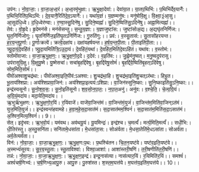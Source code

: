 

  
उप॑न:। नो॒वा॒जा॒:। वा॒जा॒अ॒ध्व॒रं। अ॒ध्व॒रमृ॑भुक्षा:। ऋ॒भु॒क्षा॒देवा॑:। देवा॑या॒त। या॒तप॒थिभि॑:। प॒थिभि॑र्देव॒यानै॑:। प॒थिभि॒रिति॑प॒थिऽभि॑:। दे॒व॒यानै॒रिति॑दे॒व॒ऽयानै॑:।। यथा॑य॒ज्ञं। य॒ज्ञम्मनु॑ष:। मनु॑षोवि॒क्षु। वि॒क्ष्वा॒३॒॑आ॒सु। आ॒सुद॑धि॒ध्वे। द॒धि॒ध्वेर॑ण्वा:। र॒ण्वा॒स्सु॒दिने॑षु। सु॒दिने॒ष्वह्नां॑। सु॒दिने॒ष्विति॑सु॒ऽदिने॑षु। अह्ना॒मित्यह्नां॑।।  
तेव॑:। वो॒हृ॒दे। हृ॒देमन॑से। मन॑सेसन्तु। स॒न्तु॒य॒ज्ञा:। य॒ज्ञाजुष्टा॑स:। जुष्टा॑सोअ॒द्य। अ॒द्यघृ॑तनिर्णिज:। घृ॒त॒नि॑र्णिजोगु:। घृ॒तनि॑र्णिज॒इति॑घृ॒तऽनि॑र्णिज:। गु॒रुति॑गु:।। प्रव॑:। व॒स्सु॒तास॑:। सु॒तासो॑हरयन्त। ह॒र॒य॒न्त॒पू॒र्णा:। पू॒र्णाःक्रत्वे॑। क्रत्वे॒दक्षा॑य। दक्षा॑यहर्षयन्त। ह॒र्ष॒य॒न्त॒पी॒ता:। पी॒ताइति॑पी॒ता:।।  
त्र्यु॒दा॒यं॒दे॒वहि॑तं। त्र्यु॒दा॒यमिति॑त्रि॒ऽउ॒दा॒यं। दे॒वहि॑तं॒यथा॑। दे॒वहि॑त॒मिति॑दे॒वऽहि॑तं। यथा॑व:। व॒स्तोम॑:। स्तोमो॑वाजा:। वा॒जा॒ऋ॒भु॒क्ष॒ण॒:। ऋ॒भु॒क्ष॒णो॒द॒दे। द॒देव॑:। व॒इति॑व:।। जु॒ह्वेम॑नु॒ष्वत्। म॒नु॒ष्वदुप॑रासु। उप॑रासुवि॒क्षु। वि॒क्षुयु॒ष्मे। यु॒ष्मेसचा॑। सचा॑बृ॒हद्दि॑वेषु। बृ॒हद्दि॑वेषु॒सोमं॑। बृ॒हद्दि॑वे॒ष्विति॑बृ॒हत्ऽदि॑वेषु। सोम॒मिति॒सोमं॑।।  
पीवो॑अश्वाशु॒चद्र॑था:। पीवो॑अश्वा॒इति॒पीव॑:ऽअश्वा:। शु॒चद्र॑था॒हि। शु॒चद्र॑था॒इति॑शु॒चत्ऽर॑था:। हिभू॒त। भू॒ताय॑श्शिप्रा:। अय॑श्शिप्रावा॒जिन॑:। अय॑श्शिप्रा॒इत्यय॑:ऽशिप्रा:। वा॒जिन॑स्सुनि॒ष्का:। सु॒नि॒ष्काइति॑सु॒ऽनि॒ष्का:।। इन्द्र॑स्यसूनो। सू॒नो॒श॒व॒स॒:। सू॒नो॒इति॑सूनो। श॒व॒सो॒न॒पा॒त॒:। न॒पा॒त॒अनु॑। अनु॑व:। व॒श्चे॒ति॒। चे॒त्य॒ग्रि॒यं। अ॒ग्रि॒यं॒मदा॑य। मदा॒येति॒मदा॑य। ।  
ऋ॒भुर्ऋ॑भुक्षण:। ऋ॒भु॒क्ष॒णो॒र॒यिं। र॒यिंवाजे॑। वाजे॑वा॒जिन्त॑मं। वा॒जिन्त॑मं॒युजं॑। वा॒जिन्त॑म॒मिति॑वा॒जिन्ऽत॑मं। युज॒मिति॒युजं॑।। इन्द्र॑स्वन्तंहवामहे। ह॒वा॒म॒हे॒स॒दा॒सात॑मं। स॒दा॒सात॑मम॒श्विनं॑। स॒दा॒सात॑म॒मिति॑स॒दा॒ऽसात॑मं। अ॒श्विन॒मित्य॒श्विनं॑।। 9।।  
सेत्। इदृ॑भव:। ऋ॒भ॒वो॒यं। यम॑वथ। अव॑थयू॒यं। यू॒यमिन्द्रः॑। इन्द्र॑श्च। च॒मर्त्यं॑। मर्त्य॒मिति॒मर्त्यं॑।। सधी॒भि:। धी॒तिर॑स्तु। अ॒स्तु॒सनि॑ता। सनि॑तामे॒धसा॑ता। मे॒धसा॑ता॒स:। सोअ॑र्वता। मे॒धसा॒तेति॑मे॒धऽसा॑ता। सोअर्व॑ता। अर्व॒तेत्यर्व॑ता।।  
विन॑:। नो॒वा॒जा॒:। वा॒जा॒ऋ॒भु॒क्ष॒ण॒:। ऋ॒भु॒क्ष॒ण:प॒थ:। प॒थश्चि॑तन। चि॒त॒न॒यष्ट॑वे। यष्ट॑व॒इति॒यष्ट॑वे।। अ॒स्मभ्यं॑सूरय:। सू॒र॒य॒स्तु॒ता:। स्तु॒ताविश्वा॑:। विश्वा॒आशा॑:। आशा॑स्तरी॒षणि॑। त॒री॒षणीति॑त॒री॒षणि॑।।  
तन्न॑:। नो॒वा॒जा॒:। वा॒जा॒ऋ॒भु॒क्ष॒ण॒:। ऋ॒भु॒क्ष॒ण॒इन्द्र॑। इन्द्र॒नास॑त्या। नास॑त्यार॒यिं। र॒यिमिति॑र॒यिं।। समश्वं॑। अश्वं॑चर्ष॒णिभ्य॑:। च॒र्ष॒णिभ्य॒आपु॒रु। आपु॒रु। पु॒रुश॑स्त। श॒स्त॒म॒घत्त॑ये। म॒घत्त॑य॒इति॑म॒घत्त॑ये।। 10।।  
